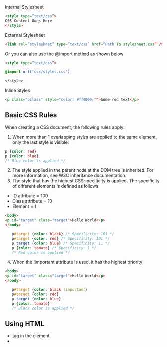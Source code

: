 Internal Stylesheet

```html
<style type=”text/css”>
CSS Content Goes Here
</style>
```

External Stylesheet
```html
<link rel=”stylesheet” type=”text/css” href=“Path To stylesheet.css” />
```
Or you can also use the @import method as shown below
```html
<style type=”text/css”>

@import url('css/styles.css')

</style>
```
Inline Styles
```html
<p class="pclass" style="color: #ff0000;"">Some red text</p>
```
## Basic CSS Rules

When creating a CSS document, the following rules apply:

1. When more than 1 overlapping styles are applied to the same element, only the last style is visible:
```css
p {color: red}
p {color: blue}
/* Blue color is applied */
```
2. The style applied in the parent node at the DOM tree is inherited. For more information, see W3C inheritance documentation.
3. The style that has the highest CSS specificity is applied. The specificity of different elements is defined as follows:
  - ID attribute = 100
  - Class attribute = 10
  - Element = 1
```html
<body>
<p id="target" class="target">Hello World</p>
</body>
```

```css
   p#target {color: black} /* Specificity: 101 */
   p#target {color: red} /* Specificity: 101 */
   p.target {color: blue} /* Specificity: 11 */
   p {color: tomato} /* Specificity: 1 */
   /* Red color is applied */
```
4. When the !important attribute is used, it has the highest priority:
```html
<body>
<p id="target" class="target">Hello World</p>
</body>
```

```css
   p#target {color: black !important}
   p#target {color: red}
   p.target {color: blue}
   p {color: tomato}
   /* Black color is applied */
```

## Using HTML
- <link> tag in the <head> element
- <style> tag in the <head> element
- @import attribute in the CSS area
- style attribute in a HTML elemen


## Syntax
``
selector {
	property: value
}
``

### Example
```css
body {
  background: #eeeeee;
  font-family: “Trebuchet MS”, Verdana, Arial, serif;
}
```

## Inheritance
When you nest one element inside another, the nested element will inherit the properties assigned to the containing element. Unless you modify the inner elements values independently.

```css
body {font-family: Verdana, serif;}

h1 {font-family: Georgia, sans-serif;}
p {font-family: Tahoma, serif;}
```

## Grouping Selectors

```css
h1, h2, p {
    text-align: center;
    color: red;
}
```
## CSS Comments

```css
/* This is a single-line comment */
```
